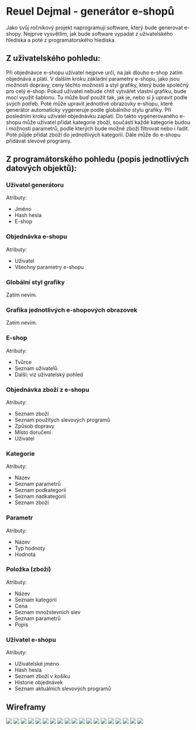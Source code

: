 # Reuel Dejmal - generátor e-shopů
Jako svůj ročníkový projekt naprogramuji software, který bude generovat e-shopy. Nejprve vysvětlím, jak bude software vypadat z uživatelského hlediska a poté z programátorského hlediska.

## Z uživatelského pohledu:
Při objednávce e-shopu uživatel nejprve určí, na jak dlouho e-shop zatím objednává a platí. V dalším kroku základní parametry e-shopu, jako jsou možnosti dopravy, ceny těchto možností a styl grafiky, který bude společný pro celý e-shop. Pokud uživatel nebude chtít vytvářet vlastní grafiku, bude moci využít šablonu. Tu může buď použít tak, jak je, nebo si ji upravit podle svých potřeb. Poté může upravit jednotlivé obrazovky e-shopu, které generátor automaticky vygeneruje podle globálního stylu grafiky. Pří posledním kroku uživatel objednávku zaplatí.
Do takto vygenerovaného e-shopu může uživatel přidat kategorie zboží, součástí každé kategorie budou i možnosti parametrů, podle kterých bude možné zboží filtrovat nebo i řadit. Poté půjde přidat zboží do jednotlivých kategorií. Dále může do e-shopu přidávat slevové programy.

## Z programátorského pohledu (popis jednotlivých datových objektů):

### Uživatel generátoru
Atributy:
- Jméno
- Hash hesla
- E-shop

### Objednávka e-shopu
Atributy:
- Uživatel
- Všechny parametry e-shopu

### Globální styl grafiky
Zatím nevím.

### Grafika jednotlivých e-shopových obrazovek
Zatím nevím.

### E-shop
Atributy:
- Tvůrce
- Seznam uživatelů
- Další: viz uživatelský pohled

### Objednávka zboží z e-shopu
Atributy:
- Seznam zboží
- Seznam použitých slevových programů
- Způsob dopravy
- Místo doručení
- Uživatel

### Kategorie
Atributy:
- Název
- Seznam parametrů
- Seznam podkategorií
- Seznam nadkategoríí
- Seznam zboží

### Parametr
Atributy:
- Název
- Typ hodnoty
- Hodnota

### Položka (zboží)
Atributy:
- Název
- Seznam kategorií
- Cena
- Seznam množstevních slev
- Seznam parametrů
- Popis

### Uživatel e-shopu
Atributy:
- Uživatelské jméno
- Hash hesla
- Seznam zboží v košíku
- Historie objednávek
- Seznam aktuálních slevových programů

## Wireframy
![](uvod-mobile.jpeg)
![](uvod-desktop.jpeg)
![](prhl_reg-mobile.jpeg)
![](prihl_reg-desktop.jpeg)
![](novy_eshop-mobile.jpeg)
![](novy_eshop-desktop.jpeg)
![](administrace-mobile.jpeg)
![](administrace-desktop.jpeg)
![](pridat_upr_kateg-mobile-okno.jpeg)
![](pridat_upr_kateg-desktop-okno.jpeg)
![](pridat_upr_zbozi-mobile-okno.jpeg)
![](pridat_upr_zbozi-desktop-okno.jpeg)
![](nastaveni_eshopu-desktop.jpeg)
![](nastaveni_eshopu-mobile.jpeg)
![](obnoveni_hesla-mobile.jpeg)
![](obnoveni_hesla-desktop.jpeg)
![](obnoveni_hesla-okno.jpeg)
![](overeni_emailu-mobile.jpeg)
![](overeni_emailu-desktop.jpeg)
